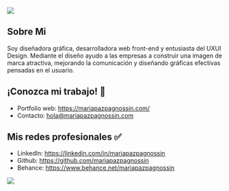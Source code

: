 <img src="https://mariapazpagnossin.com/assets/img/banner-github-3.png">

## Sobre Mi
Soy diseñadora gráfica, desarrolladora web front-end y entusiasta del UXUI Design.
Mediante el diseño ayudo a las empresas a construir una imagen de marca atractiva, mejorando la comunicación y diseñando gráficas efectivas pensadas en el usuario.

## ¡Conozca mi trabajo! 📌
- Portfolio web: https://mariapazpagnossin.com/
- Contacto: hola@mariapazpagnossin.com

## Mis redes profesionales ✅
- LinkedIn: https://linkedin.com/in/mariapazpagnossin
- Github: https://github.com/mariapazpagnossin
- Behance: https://www.behance.net/mariapazpagnossin


<img src="https://mariapazpagnossin.com/assets/img/banner-github-new.jpg">
